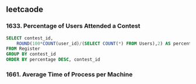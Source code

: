 ## leetcaode 
### 1633. Percentage of Users Attended a Contest
```sql
SELECT contest_id,
    ROUND(100*COUNT(user_id)/(SELECT COUNT(*) FROM Users),2) AS percentage 
FROM Register
GROUP BY contest_id
ORDER BY percentage DESC, contest_id 
```

### 1661. Average Time of Process per Machine
```sql
```
